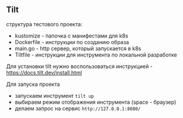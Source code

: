 ## Tilt

структура тестового проекта:
* kustomize - папочка с манифестами для k8s
* Dockerfile - инструкции по созданию образа
* main.go - http сервер, который запускается в k8s
* Tiltfile - инструкции для инструмента по локальной разработке

Для установки tilt нужно воспользоваться инструкцией - https://docs.tilt.dev/install.html

Для запуска проекта 
* запускаем инструмент `tilt up`
* выбираем режим отображения инструмента (space - браузер)
* делаем запрос на сервис `http://127.0.0.1:8080/`